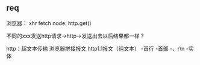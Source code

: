 ## req
浏览器： xhr fetch
node: http.get()


不同的xxx发送http请求->http->发送出去以后结果都一样？

http：超文本传输
浏览器拼接报文
http1.1报文（纯文本）
-首行
-首部
-、r\n
-实体
